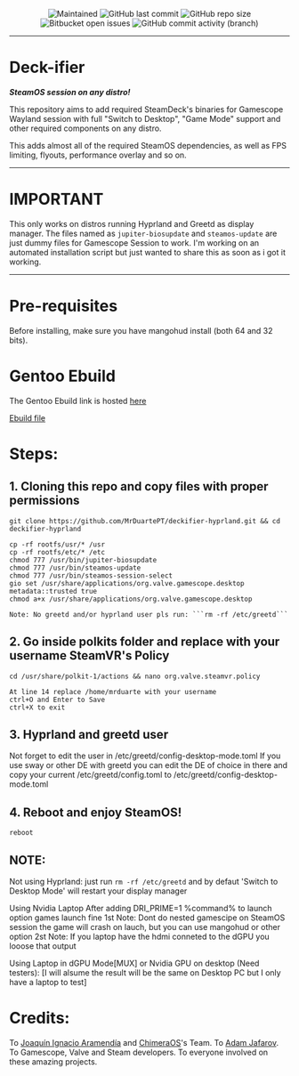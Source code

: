 <p align="center">
 
[//]: <> (site para ícones: https://shields.io/ )
 
<img alt="Maintained" src="https://img.shields.io/badge/Maintained%3F-Yes-green">
<img alt="GitHub last commit" src="https://img.shields.io/github/last-commit/MrDuartePT/deckifier-hyprland">
<img alt="GitHub repo size" src="https://img.shields.io/github/repo-size/MrDuartePT/deckifier-hyprland">
<img alt="Bitbucket open issues" src="https://img.shields.io/bitbucket/issues/MrDuartePT/deckifier-hyprland">
<img alt="GitHub commit activity (branch)" src="https://img.shields.io/github/commit-activity/y/MrDuartePT/deckifier-hyprland">

<hr>

# Deck-ifier

***SteamOS session on any distro!***

This repository aims to add required SteamDeck's binaries for Gamescope Wayland session with full "Switch to Desktop", "Game Mode" support and other required components on any distro.

This adds almost all of the required SteamOS dependencies, as well as FPS limiting, flyouts, performance overlay and so on.

<hr>

# IMPORTANT
This only works on distros running Hyprland and Greetd as display manager. The files named as ```jupiter-biosupdate``` and ```steamos-update``` are just dummy files for Gamescope Session to work. I'm working on an automated installation script but just wanted to share this as soon as i got it working.

<hr>

# Pre-requisites
Before installing, make sure you have mangohud install (both 64 and 32 bits).

# Gentoo Ebuild

The Gentoo Ebuild link is hosted [here](https://github.com/MrDuartePT/mrduarte-ebuilds)

[Ebuild file](https://github.com/MrDuartePT/mrduarte-ebuilds/blob/f5785e150017b9c7bcb734b8a55cfa0ce083215b/games-util/gamescope-session-hyprland/gamescope-session-hyprland-9999.ebuild)

# Steps:

## 1. Cloning this repo and copy files with proper permissions
```
git clone https://github.com/MrDuartePT/deckifier-hyprland.git && cd deckifier-hyprland
```
```
cp -rf rootfs/usr/* /usr
cp -rf rootfs/etc/* /etc
chmod 777 /usr/bin/jupiter-biosupdate
chmod 777 /usr/bin/steamos-update
chmod 777 /usr/bin/steamos-session-select
gio set /usr/share/applications/org.valve.gamescope.desktop metadata::trusted true
chmod a+x /usr/share/applications/org.valve.gamescope.desktop

Note: No greetd and/or hyprland user pls run: ```rm -rf /etc/greetd```

```

## 2. Go inside polkits folder and replace with your username SteamVR's Policy 
```
cd /usr/share/polkit-1/actions && nano org.valve.steamvr.policy
```
```
At line 14 replace /home/mrduarte with your username
ctrl+O and Enter to Save
ctrl+X to exit
```

## 3. Hyprland and greetd user

Not forget to edit the user in /etc/greetd/config-desktop-mode.toml 
If you use sway or other DE with greetd you can edit the DE of choice in there and copy your current /etc/greetd/config.toml to /etc/greetd/config-desktop-mode.toml

## 4. Reboot and enjoy SteamOS!
```
reboot
```

## NOTE:
Not using Hyprland: just run ```rm -rf /etc/greetd``` and by defaut 'Switch to Desktop Mode' will restart your display manager

Using Nvidia Laptop
After adding DRI_PRIME=1 %command% to launch option games launch fine
1st Note: Dont do nested gamescipe on SteamOS session the game will crash on lauch, but you can use mangohud or other option
2st Note: If you laptop have the hdmi conneted to the dGPU you looose that output

Using Laptop in dGPU Mode[MUX] or Nvidia GPU on desktop (Need testers):
[I will alsume the result will be the same on Desktop PC but I only have a laptop to test]

# Credits:

To [Joaquín Ignacio Aramendía](https://github.com/Samsagax) and [ChimeraOS](https://github.com/ChimeraOS)'s Team.
To [Adam Jafarov](https://github.com/theVakhovskeIsTaken).
To Gamescope, Valve and Steam developers.
To everyone involved on these amazing projects.
